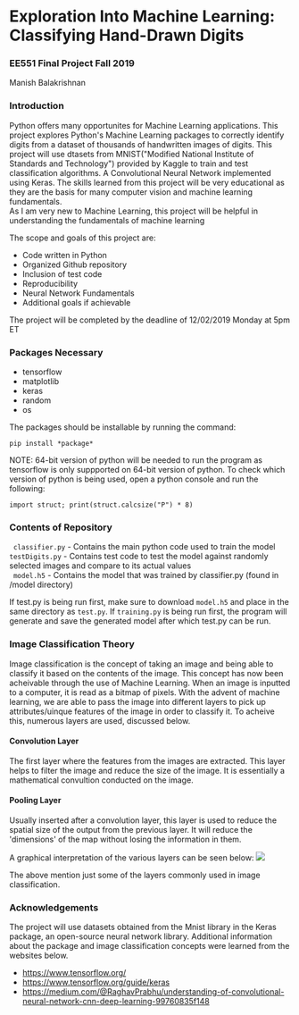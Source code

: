 # Exploration Into Machine Learning: Classifying Hand-Drawn Digits
### EE551 Final Project Fall 2019
Manish Balakrishnan <br />

### Introduction
Python offers many opportunites for Machine Learning applications. This project explores Python's Machine Learning packages to correctly identify digits from a dataset of thousands of handwritten images of digits. This project will use dtasets from MNIST("Modified National Institute of Standards and Technology") provided by Kaggle to train and test classification algorithms. A Convolutional Neural Network implemented using Keras. The skills learned from this project will be very educational as they are the basis for many computer vision and machine learning fundamentals.\
As I am very new to Machine Learning, this project will be helpful in understanding the fundamentals of machine learning

The scope and goals of this project are:
* Code written in Python
* Organized Github repository
* Inclusion of test code
* Reproducibility
* Neural Network Fundamentals
* Additional goals if achievable

The project will be completed by the deadline of 12/02/2019 Monday at 5pm ET

### Packages Necessary

* tensorflow
* matplotlib
* keras
* random
* os

The packages should be installable by running the command:
```
pip install *package*
```

NOTE: 64-bit version of python will be needed to run the program as tensorflow is only suppported on 64-bit version of python.
To check which version of python is being used, open a python console and run the following:
```
import struct; print(struct.calcsize("P") * 8)
```
### Contents of Repository 

``` classifier.py``` - Contains the main python code used to train the model\
``` testDigits.py ``` - Contains test code to test the model against randomly selected images and compare to its actual values\
``` model.h5``` - Contains the model that was trained by classifier.py (found in /model directory)

If test.py is being run first, make sure to download ```model.h5``` and place in the same directory as ```test.py```. If ```training.py``` is being run first, the program will generate and save the generated model after which test.py can be run.

### Image Classification Theory
Image classification is the concept of taking an image and being able to classify it based on the contents of the image. This concept has now been acheivable through the use of Machine Learning. When an image is inputted to a computer, it is read as a bitmap of pixels. With the advent of machine learning, we are able to pass the image into different layers to pick up attributes/uinque features of the image in order to classify it. To acheive this, numerous layers are used, discussed below.  

#### Convolution Layer
The first layer where the features from the images are extracted. This layer helps to filter the image and reduce the size of the image. It is essentially a mathematical convultion conducted on the image.
  
#### Pooling Layer
Usually inserted after a convolution layer, this layer is used to reduce the spatial size of the output from the previous layer. It will reduce the 'dimensions' of the map without losing the information in them.

A graphical interpretation of the various layers can be seen below:
![](https://miro.medium.com/max/948/1*4GLv7_4BbKXnpc6BRb0Aew.png)

The above mention just some of the layers commonly used in image classification. 

  
### Acknowledgements <br />
The project will use datasets obtained from the Mnist library in the Keras package, an open-source neural network library. Additional information about the package and image classification concepts were learned from the websites below.
* https://www.tensorflow.org/
* https://www.tensorflow.org/guide/keras
* https://medium.com/@RaghavPrabhu/understanding-of-convolutional-neural-network-cnn-deep-learning-99760835f148 

